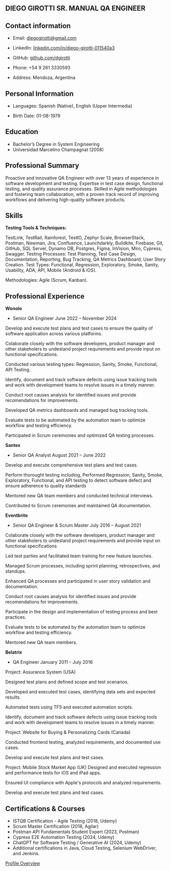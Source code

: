 DIEGO GIROTTI  SR. MANUAL QA ENGINEER
------------------------------------------------------------------------------------------------------------------------------------------------------------------------------------------------------------------------------
Contact information
------------------------------------------------------------------------------------------------------------------------------------------------------------------------------------------------------------------------------

- Email: diegogirotti@gmail.com

- LinkedIn: [linkedin.com/in/diego-girotti-011540a3](https://www.linkedin.com/in/diego-girotti-011540a3/)

- GitHub: [github.com/dgirotti](https://github.com/dgirotti)

- Phone: +54 9 261 3330593

- Address: Mendoza, Argentina

**Personal Information**
---------------------------------------------------------------------------------------------------------------------------------------------------------------------------------------------------------------------------

- Languages: Spanish (Native), English (Upper Intermedia)

- Birth Date: 01-08-1979

**Education**
------------------------------------------------------------------------------------------------------------------------------------------------------------------------------------------------------------------------------

- Bachelor’s Degree in System Engineering
- Universidad Marcelino Champagnat (2008)

**Professional Summary** 
------------------------------------------------------------------------------------------------------------------------------------------------------------------------------------------------------------------------------

Proactive and innovative QA Engineer with over 13 years of experience in software development and testing. Expertise in test case design, functional testing, and quality assurance processes. Skilled in Agile methodologies and fostering team collaboration, with a proven track record of improving workflows and delivering high-quality software products. 

**Skills**
------------------------------------------------------------------------------------------------------------------------------------------------------------------------------------------------------------------------------
**Testing Tools & Techniques:** 

TestLink, TestRail, Rainforest, TestIO, Zephyr Scale, BrowserStack, Postman, Newman, Jira, Confluence, Launchdarkly, Buildkite, Firebase, Git, GitHub, SQL Server, Dynamo DB, Postgres, Figma, InVision, Miro, Cypress, Swagger. Testing Processes: Test Planning, Test Case Design, Documentation, Reporting, Bug Tracking, QA Metrics Dashboard, User Story Creation. Test Types: Functional, Regression, Exploratory, Smoke, Sanity, Usability, ADA, API, Mobile (Android & iOS). 

Methodologies: Agile (Scrum, Kanban). 

**Professional Experience** 
------------------------------------------------------------------------------------------------------------------------------------------------------------------------------------------------------------------------------
**Wonolo**

- Senior QA Engineer June 2022 – November 2024

Develop and execute test plans and test cases to ensure the quality of software application across various platforms.

Colaborate closely with the software developers, product manager and other stakeholers to undestand project requirements and provide input on functional specifications.

Conducted various testing types: Regression, Sanity, Smoke, Functional, API Testing.

Identify, document and track software defects using issue tracking tools and work with development teams to resolve issues in a timely manner.

Conduct root causes analysis for identified issues and provide recomendations for improvements.

Developed QA metrics dashboards and managed bug tracking tools.

Evaluate tests to be automated by the automation team to optimize workflow and testing efficiency.

Participated in Scrum ceremonies and optimized QA testing processes.

**Santex**

- Senior QA Analyst August 2021 – June 2022

Develop and execute comprehensive test plans and test cases.

Perform thorought testing including, Performed Regression, Sanity, Smoke, Exploratory, Functional, and API testing to detect software defect and ensure adherence to quality standards

Mentored new QA team members and conducted technical interviews.

Contributed to Scrum ceremonies and maintained QA documentation.


**Eventbrite**

- Senior QA Engineer & Scrum Master July 2016 – August 2021

Colaborate closely with the software developers, product manager and other stakeholers to undestand project requirements and provide input on functional specifications 

Led test parties and facilitated team training for new feature launches.

Managed Scrum processes, including sprint planning, retrospectives, and standups.

Enhanced QA processes and participated in user story validation and documentation.

Conduct root causes analysis for identified issues and provide recomendations for improvements. 

Participate in the design and implementation of testing process and best practices.

Evaluate tests to be automated by the automation team to optimize workflow and testing efficiency.

Mentored new QA team members.

**Belatrix**

- QA Engineer January 2011 – July 2016

Project: Assurance System (USA)

Designed test plans and defined scope and test scenarios.

Developed and executed test cases, identifying data sets and expected results.

Automated tests using TFS and executed automation scripts.

Identify, document and track software defects using issue tracking tools and work with development teams to resolve issues in a timely manner.

Project: Website for Buying & Personalizing Cards (Canada)

Conducted frontend testing, analyzed requirements, and documented use cases.

Develop and execute test plans and test cases.

Project: Mobile Stock Market App (UK)
Designed and executed regression and performance tests for iOS and iPad apps.

Ensured UI compliance with Apple's protocols and analyzed requirements.

Develop and execute test plans and test cases.

**Certifications & Courses** 
-------------------------------------------------------------------------------------------------------------------------------------------------------------------------------------------------------------------------------

- ISTQB Certification - Agile Testing (2018, Udemy)
- Scrum Master Certification (2018, Agilar)
- Postman API Fundamentals Student Expert (2023, Postman)
- Cypress E2E Automation Testing (2024, Udemy)
- ChatGPT for Software Testing / Generative AI (2024, Udemy)
- Additional certifications in Java, Cloud Testing, Selenium WebDriver, and Jenkins.

[Profile Overview](https://github.com/dgirotti/dgirotti/blob/main/Diego%20Girotti%20Professional%20Overview.pdf)
